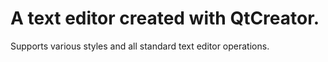 # A text editor created with QtCreator. 
Supports various styles and all standard text editor operations.
